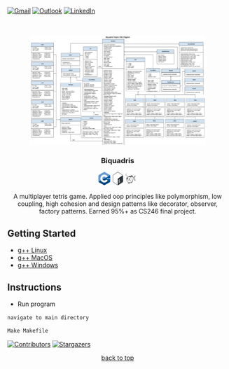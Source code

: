 <!-- contact shields -->
[gmail-shield]: https://img.shields.io/badge/Gmail-D14836?style=for-the-badge&logo=gmail&logoColor=white
[gmail-url]: mailto:theiv.jathu@gmail.com
[outlook-shield]: https://img.shields.io/badge/Microsoft_Outlook-0078D4?style=for-the-badge&logo=microsoft-outlook&logoColor=white
[outlook-url]: mailto:jtheiv@outlook.com
[linkedin-shield]: https://img.shields.io/badge/-LinkedIn-black.svg?style=for-the-badge&logo=linkedin&colorB=555
[linkedin-url]: https://linkedin.com/in/jathurshan-t

<!-- project summary shields -->
[contributors-shield]: https://img.shields.io/github/contributors/jath-student/Tetris.svg?style=for-the-badge
[contributors-url]: https://github.com/jath-student/Tetris/graphs/contributors
[stars-shield]: https://img.shields.io/github/stars/jath-student/Tetris.svg?style=for-the-badge
[stars-url]: https://github.com/jath-student/Tetris/stargazers

<!-- programming language shields -->
[python-shield]: https://img.shields.io/badge/Python-3776AB?style=for-the-badge&logo=python&logoColor=white
[javascript-shield]: https://img.shields.io/badge/JavaScript-F7DF1E?style=for-the-badge&logo=javascript&logoColor=black
[c++-shield]: https://img.shields.io/badge/C%2B%2B-00599C?style=for-the-badge&logo=c%2B%2B&logoColor=white
[c#-shield]: https://img.shields.io/badge/C%23-239120?style=for-the-badge&logo=c-sharp&logoColor=white
[html-shield]: https://img.shields.io/badge/HTML5-E34F26?style=for-the-badge&logo=html5&logoColor=white
[css-shield]: https://img.shields.io/badge/CSS3-1572B6?style=for-the-badge&logo=css3&logoColor=white

<!-- start document -->
<div id="start"></div>

<!-- contact info -->
[![Gmail][gmail-shield]][gmail-url]
[![Outlook][outlook-shield]][outlook-url]
[![LinkedIn][linkedin-shield]][linkedin-url]

<br/>

<!-- project overview -->
<br />
<div align="center">
  <!-- project image -->
  <a href="https://github.com/jath-student/Tetris">
    <img src="readme/biquadris-uml.png" alt="project-thumbnail" width="400" height="250">
  </a>

  <h3>Biquadris</h3>
  <!-- languages used in project -->
  <div>
    <img alt="skill-thumbnail" width="27px" height="30px" src="./readme/c++.png" />
    <img alt="skill-thumbnail" width="27px" height="30px" src="./readme/bash.png" />
    <img alt="skill-thumbnail" width="27px" height="30px" src="./readme/gnu.png" />
  </div>
  <!-- project description -->
    <p>
    A multiplayer tetris game. Applied oop principles like polymorphism, low coupling, high cohesion and design patterns like decorator, observer, factory patterns. Earned 95%+ as CS246 final project.
    <br />
    </p>
</div>

## Getting Started
* [g++ Linux](https://linuxhint.com/install-g-compiler-on-ubuntu/)
* [g++ MacOS](https://www.edparrish.net/common/macgpp.php)
* [g++ Windows](https://www3.cs.stonybrook.edu/~alee/g++/g++.html)

## Instructions
* Run program
```console
navigate to main directory
```
```sh
Make Makefile
```

<!-- project summary -->
[![Contributors][contributors-shield]][contributors-url]
[![Stargazers][stars-shield]][stars-url]
<p align="center"><a href="#start">back to top</a></p>

